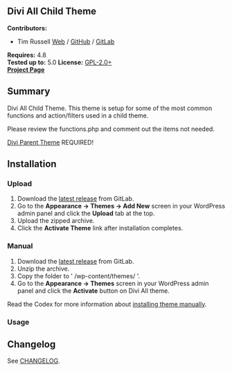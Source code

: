 ## Divi All Child Theme

__Contributors:__ 

* Tim Russell [Web](https://timrussell.com) / [GitHub](https://github.com/tdavidrussell) / [GitLab](https://gitlab.com/tdavidrussell)    

__Requires:__ 4.8   
__Tested up to:__ 5.0
__License:__ [GPL-2.0+](http://www.gnu.org/licenses/gpl-2.0.html)    
__[Project Page](https://gitlab.com/tdavidrussell/divi-all)__   


## Summary
Divi All Child Theme. This theme is setup for some of the most common functions and action/filters used in a  child theme.

Please review the functions.php and comment out the items not needed.
 
[Divi Parent Theme](http://www.elegantthemes.com/) REQUIRED!


## Installation


### Upload ###

1. Download the [latest release](https://gitlab.com/tdavidrussell/divi-all) from GitLab.
2. Go to the __Appearance &rarr; Themes &rarr; Add New__ screen in your WordPress admin panel and click the __Upload__ tab at the top.
3. Upload the zipped archive.
4. Click the __Activate Theme__ link after installation completes.

### Manual ###

1. Download the [latest release](https://gitlab.com/tdavidrussell/divi-all) from GitLab.
2. Unzip the archive.
3. Copy the folder to ' /wp-content/themes/ '.
4. Go to the __Appearance &rarr; Themes__ screen in your WordPress admin panel and click the __Activate__ button on Divi All theme.

Read the Codex for more information about [installing theme manually](https://codex.wordpress.org/Using_Themes).

### Usage ###


## Changelog

See [CHANGELOG](changelog.md).
